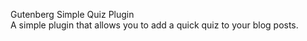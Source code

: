 Gutenberg Simple Quiz Plugin
<br> A simple plugin that allows you to add a quick quiz to your blog posts.

